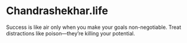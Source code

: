 # Chandrashekhar.life

Success is like air only when you make your goals non-negotiable. Treat distractions like poison—they’re killing your potential.
